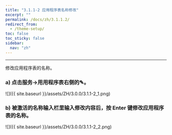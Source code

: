 ```yaml
---
title: "3.1.1-2 应用程序表名称修改"
excerpt: ""
permalink: /docs/zh/3.1.1.2/
redirect_from:
  - /theme-setup/
toc: false
toc_sticky: false
sidebar:
  nav: "zh"
---
```


---
修改应用程序表的名称。

### a\) 点击服务→用用程序表右侧的✎。
![]({{ site.baseurl }}/assets/ZH/3.0.0/3.1.1-2_1.png)

### b\) 被激活的名称输入栏里输入修改内容后，按 Enter 键修改应用程序表的名称。
![]({{ site.baseurl }}/assets/ZH/3.0.0/3.1.1-2_2.png)
